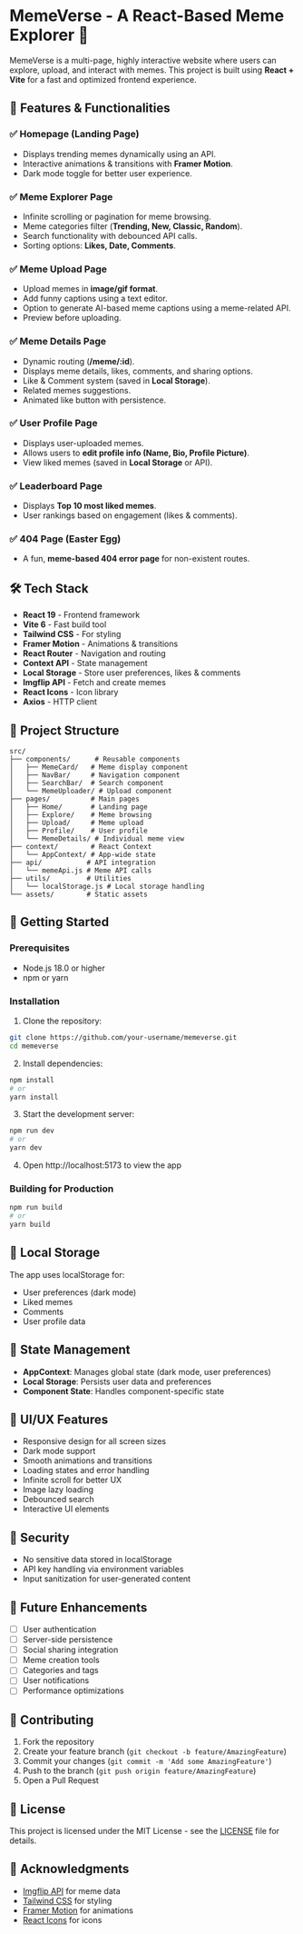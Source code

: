 # MemeVerse - A React-Based Meme Explorer 🚀

MemeVerse is a multi-page, highly interactive website where users can explore, upload, and interact with memes. This project is built using **React + Vite** for a fast and optimized frontend experience.

## 🎯 Features & Functionalities

### ✅ Homepage (Landing Page)

- Displays trending memes dynamically using an API.
- Interactive animations & transitions with **Framer Motion**.
- Dark mode toggle for better user experience.

### ✅ Meme Explorer Page

- Infinite scrolling or pagination for meme browsing.
- Meme categories filter (**Trending, New, Classic, Random**).
- Search functionality with debounced API calls.
- Sorting options: **Likes, Date, Comments**.

### ✅ Meme Upload Page

- Upload memes in **image/gif format**.
- Add funny captions using a text editor.
- Option to generate AI-based meme captions using a meme-related API.
- Preview before uploading.

### ✅ Meme Details Page

- Dynamic routing (**/meme/:id**).
- Displays meme details, likes, comments, and sharing options.
- Like & Comment system (saved in **Local Storage**).
- Related memes suggestions.
- Animated like button with persistence.

### ✅ User Profile Page

- Displays user-uploaded memes.
- Allows users to **edit profile info (Name, Bio, Profile Picture)**.
- View liked memes (saved in **Local Storage** or API).

### ✅ Leaderboard Page

- Displays **Top 10 most liked memes**.
- User rankings based on engagement (likes & comments).

### ✅ 404 Page (Easter Egg)

- A fun, **meme-based 404 error page** for non-existent routes.

## 🛠 Tech Stack

- **React 19** - Frontend framework
- **Vite 6** - Fast build tool
- **Tailwind CSS** - For styling
- **Framer Motion** - Animations & transitions
- **React Router** - Navigation and routing
- **Context API** - State management
- **Local Storage** - Store user preferences, likes & comments
- **Imgflip API** - Fetch and create memes
- **React Icons** - Icon library
- **Axios** - HTTP client

## 📂 Project Structure

```
src/
├── components/      # Reusable components
│   ├── MemeCard/   # Meme display component
│   ├── NavBar/     # Navigation component
│   ├── SearchBar/  # Search component
│   └── MemeUploader/ # Upload component
├── pages/          # Main pages
│   ├── Home/       # Landing page
│   ├── Explore/    # Meme browsing
│   ├── Upload/     # Meme upload
│   ├── Profile/    # User profile
│   └── MemeDetails/ # Individual meme view
├── context/        # React Context
│   └── AppContext/ # App-wide state
├── api/           # API integration
│   └── memeApi.js # Meme API calls
├── utils/         # Utilities
│   └── localStorage.js # Local storage handling
└── assets/        # Static assets
```

## 🚀 Getting Started

### Prerequisites

- Node.js 18.0 or higher
- npm or yarn

### Installation

1. Clone the repository:
```bash
git clone https://github.com/your-username/memeverse.git
cd memeverse
```

2. Install dependencies:
```bash
npm install
# or
yarn install
```

3. Start the development server:
```bash
npm run dev
# or
yarn dev
```

4. Open http://localhost:5173 to view the app

### Building for Production

```bash
npm run build
# or
yarn build
```

## 💾 Local Storage

The app uses localStorage for:
- User preferences (dark mode)
- Liked memes
- Comments
- User profile data

## 🔄 State Management

- **AppContext**: Manages global state (dark mode, user preferences)
- **Local Storage**: Persists user data and preferences
- **Component State**: Handles component-specific state

## 🎨 UI/UX Features

- Responsive design for all screen sizes
- Dark mode support
- Smooth animations and transitions
- Loading states and error handling
- Infinite scroll for better UX
- Image lazy loading
- Debounced search
- Interactive UI elements

## 🔐 Security

- No sensitive data stored in localStorage
- API key handling via environment variables
- Input sanitization for user-generated content

## 🎯 Future Enhancements

- [ ] User authentication
- [ ] Server-side persistence
- [ ] Social sharing integration
- [ ] Meme creation tools
- [ ] Categories and tags
- [ ] User notifications
- [ ] Performance optimizations

## 🤝 Contributing

1. Fork the repository
2. Create your feature branch (`git checkout -b feature/AmazingFeature`)
3. Commit your changes (`git commit -m 'Add some AmazingFeature'`)
4. Push to the branch (`git push origin feature/AmazingFeature`)
5. Open a Pull Request

## 📝 License

This project is licensed under the MIT License - see the [LICENSE](LICENSE) file for details.

## 🙏 Acknowledgments

- [Imgflip API](https://imgflip.com/api) for meme data
- [Tailwind CSS](https://tailwindcss.com/) for styling
- [Framer Motion](https://www.framer.com/motion/) for animations
- [React Icons](https://react-icons.github.io/react-icons/) for icons
